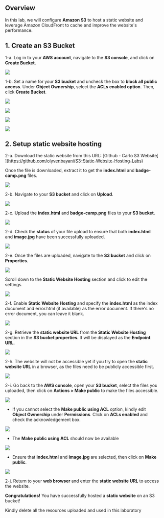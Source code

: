 ## Overview

In this lab, we will configure **Amazon S3** to host a static website and leverage Amazon CloudFront to cache and improve the website's performance.
## 1. Create an S3 Bucket

1-a. Log in to your **AWS account**, navigate to the **S3 console**, and click on **Create Bucket**.

![](https://sb-next-prod-image-bucket.s3.ap-southeast-1.amazonaws.com/public/CAMP/Labs2025/Session2/Lab5/image-1.png)

1-b. Set a name for your **S3 bucket** and uncheck the box to **block all public access**. Under **Object Ownership**, select the **ACLs enabled option**. Then, click **Create Bucket**.

![](https://sb-next-prod-image-bucket.s3.ap-southeast-1.amazonaws.com/public/CAMP/Labs2025/Session2/Lab5/image-2.png)

![](https://sb-next-prod-image-bucket.s3.ap-southeast-1.amazonaws.com/public/CAMP/Labs2025/Session2/Lab5/image-3.png)

![](https://sb-next-prod-image-bucket.s3.ap-southeast-1.amazonaws.com/public/CAMP/Labs2025/Session2/Lab5/image-4.png)

![](https://sb-next-prod-image-bucket.s3.ap-southeast-1.amazonaws.com/public/CAMP/Labs2025/Session2/Lab5/image-5.png)

## 2. Setup static website hosting

2-a. Download the static website from this URL: [Github - Carlo S3 Website]
](https://github.com/olyvenbayani/S3-Static-Website-Hosting-Labs)

Once the file is downloaded, extract it to get the **index.html** and **badge-camp.png** files.

![](https://sb-next-prod-image-bucket.s3.ap-southeast-1.amazonaws.com/public/CAMP/Labs2025/Session2/Lab5/image-6.png)

2-b. Navigate to your **S3 bucket** and click on **Upload**.

![](https://sb-next-prod-image-bucket.s3.ap-southeast-1.amazonaws.com/public/CAMP/Labs2025/Session2/Lab5/image-7.png)

2-c. Upload the **index.html** and **badge-camp.png** files to your **S3 bucket**.

![](https://sb-next-prod-image-bucket.s3.ap-southeast-1.amazonaws.com/public/CAMP/Labs2025/Session2/Lab5/image-8.png)


2-d. Check the **status** of your file upload to ensure that both **index.html** and **image.jpg** have been successfully uploaded.

![](https://sb-next-prod-image-bucket.s3.ap-southeast-1.amazonaws.com/public/CAMP/Labs2025/Session2/Lab5/image-9.png)


2-e. Once the files are uploaded, navigate to the **S3 bucket** and click on **Properties**.

![](https://sb-next-prod-image-bucket.s3.ap-southeast-1.amazonaws.com/public/CAMP/Labs2025/Session2/Lab5/image-10.png)

Scroll down to the **Static Website Hosting** section and click to edit the settings.

![](https://sb-next-prod-image-bucket.s3.ap-southeast-1.amazonaws.com/public/CAMP/Labs2025/Session2/Lab5/image-11.png)

2-f. Enable **Static Website Hosting** and specify the **index.html** as the index document and error.html (if available) as the error document. If there's no error document, you can leave it blank.

![](https://sb-next-prod-image-bucket.s3.ap-southeast-1.amazonaws.com/public/CAMP/Labs2025/Session2/Lab5/image-12.png)

2-g. Retrieve the **static website URL** from the **Static Website Hosting** section in the **S3 bucket properties**. It will be displayed as the **Endpoint URL**.

![](https://sb-next-prod-image-bucket.s3.ap-southeast-1.amazonaws.com/public/CAMP/Labs2025/Session2/Lab5/image-13.png)

2-h. The website will not be accessible yet if you try to open the **static website URL** in a browser, as the files need to be publicly accessible first.

![](https://sb-next-prod-image-bucket.s3.ap-southeast-1.amazonaws.com/public/CAMP/Labs2025/Session2/Lab5/image-14.png)

2-i. Go back to the **AWS console**, open your **S3 bucket**, select the files you uploaded, then click on **Actions > Make public** to make the files accessible.

![](https://sb-next-prod-image-bucket.s3.ap-southeast-1.amazonaws.com/public/CAMP/Labs2025/Session2/Lab5/image-15.png)

- If you cannot select the **Make public using ACL** option, kindly edit **Object Ownership** under **Permissions**. Click on **ACLs enabled** and check the acknowledgement box. 

![](https://sb-next-prod-image-bucket.s3.ap-southeast-1.amazonaws.com/public/CAMP/Labs2025/Session2/Lab5/image-16.png)

- The **Make public using ACL** should now be available

![](https://sb-next-prod-image-bucket.s3.ap-southeast-1.amazonaws.com/public/CAMP/Labs2025/Session2/Lab5/image-17.png)

- Ensure that **index.html** and **image.jpg** are selected, then click on **Make public**.

![](https://sb-next-prod-image-bucket.s3.ap-southeast-1.amazonaws.com/public/CAMP/Labs2025/Session2/Lab5/image-18.png)

2-j. Return to your **web browser** and enter the **static website URL** to access the website.

**Congratulations!** You have successfully hosted a **static website** on an S3 bucket!



Kindly delete all the resources uploaded and used in this laboratory
